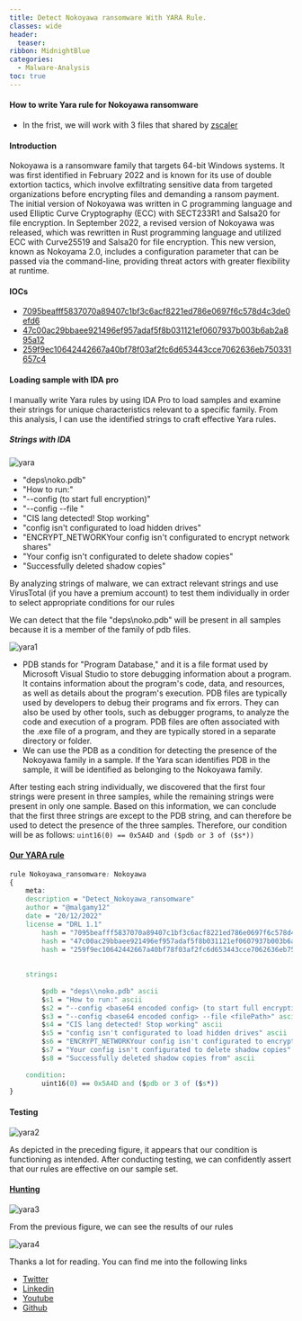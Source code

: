 ```yaml
---
title: Detect Nokoyawa ransomware With YARA Rule.
classes: wide
header: 
  teaser:
ribbon: MidnightBlue
categories:
  - Malware-Analysis
toc: true
---
```

#### How to write Yara rule for Nokoyawa ransomware

  - In the frist, we will work with 3 files that shared by
    [zscaler](https://www.zscaler.com/blogs/security-research/nokoyawa-ransomware-rust-or-bust)

#### Introduction

Nokoyawa is a ransomware family that targets 64-bit Windows systems. It
was first identified in February 2022 and is known for its use of double
extortion tactics, which involve exfiltrating sensitive data from
targeted organizations before encrypting files and demanding a ransom
payment. The initial version of Nokoyawa was written in C programming
language and used Elliptic Curve Cryptography (ECC) with SECT233R1 and
Salsa20 for file encryption. In September 2022, a revised version of
Nokoyawa was released, which was rewritten in Rust programming language
and utilized ECC with Curve25519 and Salsa20 for file encryption. This
new version, known as Nokoyama 2.0, includes a configuration parameter
that can be passed via the command-line, providing threat actors with
greater flexibility at runtime.

#### IOCs

  - [7095beafff5837070a89407c1bf3c6acf8221ed786e0697f6c578d4c3de0efd6](https://www.virustotal.com/gui/file/7095beafff5837070a89407c1bf3c6acf8221ed786e0697f6c578d4c3de0efd6)
  - [47c00ac29bbaee921496ef957adaf5f8b031121ef0607937b003b6ab2a895a12](https://www.virustotal.com/gui/file/47c00ac29bbaee921496ef957adaf5f8b031121ef0607937b003b6ab2a895a12)
  - [259f9ec10642442667a40bf78f03af2fc6d653443cce7062636eb750331657c4](https://www.virustotal.com/gui/file/259f9ec10642442667a40bf78f03af2fc6d653443cce7062636eb750331657c4)

#### Loading sample with IDA pro

I manually write Yara rules by using IDA Pro to load samples and examine
their strings for unique characteristics relevant to a specific family.
From this analysis, I can use the identified strings to craft effective
Yara rules.

##### Strings with IDA

![yara](https://user-images.githubusercontent.com/74544712/208954332-9d4f9356-59d1-4476-b042-46928d80f4cc.PNG)

  - "deps\\noko.pdb"
  - "How to run:"
  - "--config <base64 encoded config> (to start full encryption)"
  - "--config <base64 encoded config> --file <filePath>"
  - "CIS lang detected\! Stop working"
  - "config isn't configurated to load hidden drives"
  - "ENCRYPT\_NETWORKYour config isn't configurated to encrypt network
    shares"
  - "Your config isn't configurated to delete shadow copies"
  - "Successfully deleted shadow copies"

By analyzing strings of malware, we can extract relevant strings and use
VirusTotal (if you have a premium account) to test them individually in
order to select appropriate conditions for our rules

We can detect that the file "deps\\noko.pdb" will be present in all
samples because it is a member of the family of pdb files.

![yara1](https://user-images.githubusercontent.com/74544712/208955279-174a42c3-7b44-45c4-ad09-12c6da6be785.PNG)


  - PDB stands for "Program Database," and it is a file format used by
    Microsoft Visual Studio to store debugging information about a
    program. It contains information about the program's code, data, and
    resources, as well as details about the program's execution. PDB
    files are typically used by developers to debug their programs and
    fix errors. They can also be used by other tools, such as debugger
    programs, to analyze the code and execution of a program. PDB files
    are often associated with the .exe file of a program, and they are
    typically stored in a separate directory or folder.
  - We can use the PDB as a condition for detecting the presence of the
    Nokoyawa family in a sample. If the Yara scan identifies PDB in the
    sample, it will be identified as belonging to the Nokoyawa family.

After testing each string individually, we discovered that the first
four strings were present in three samples, while the remaining strings
were present in only one sample. Based on this information, we can
conclude that the first three strings are except to the PDB string, and
can therefore be used to detect the presence of the three samples.
Therefore, our condition will be as follows: `uint16(0) == 0x5A4D and
($pdb or 3 of ($s*))`

#### [Our YARA rule](https://github.com/MalGamy/YARA_Rules/blob/main/Nokoyawa.yara)

``` css
rule Nokoyawa_ransomware: Nokoyawa
{
    meta:
    description = "Detect_Nokoyawa_ransomware"
    author = "@malgamy12"
    date = "20/12/2022"
    license = "DRL 1.1"
        hash = "7095beafff5837070a89407c1bf3c6acf8221ed786e0697f6c578d4c3de0efd6"
        hash = "47c00ac29bbaee921496ef957adaf5f8b031121ef0607937b003b6ab2a895a12"
        hash = "259f9ec10642442667a40bf78f03af2fc6d653443cce7062636eb750331657c4"
  
                
    strings:
        
        $pdb = "deps\\noko.pdb" ascii
        $s1 = "How to run:" ascii
        $s2 = "--config <base64 encoded config> (to start full encryption)" ascii
        $s3 = "--config <base64 encoded config> --file <filePath>" ascii
        $s4 = "CIS lang detected! Stop working" ascii
        $s5 = "config isn't configurated to load hidden drives" ascii
        $s6 = "ENCRYPT_NETWORKYour config isn't configurated to encrypt network shares" ascii
        $s7 = "Your config isn't configurated to delete shadow copies" ascii
        $s8 = "Successfully deleted shadow copies from" ascii
        
    condition:
        uint16(0) == 0x5A4D and ($pdb or 3 of ($s*))
}
```

#### Testing

![yara2](https://user-images.githubusercontent.com/74544712/208954747-089149c0-57f9-46df-9bba-d88ea4b60728.PNG)


As depicted in the preceding figure, it appears that our condition is
functioning as intended. After conducting testing, we can confidently
assert that our rules are effective on our sample set.


#### [Hunting](https://www.hybrid-analysis.com/yara-search)

![yara3](https://user-images.githubusercontent.com/74544712/208954817-b7ac3e9c-7018-4850-8ad1-6b79664712a3.PNG)

From the previous figure, we can see the results of our rules

![yara4](https://user-images.githubusercontent.com/74544712/208954973-bd9eb1cb-8101-405a-8cd5-dcdd7ef7475f.PNG)

Thanks a lot for reading. You can find me into the following links

  - [Twitter](https://twitter.com/MalGamy12)
  - [Linkedin](https://www.linkedin.com/in/gameel-ali-8041161bb/)
  - [Youtube](https://www.youtube.com/channel/UCdhYL47wLxxKOyaRsk4Moaw)
  - [Github](https://github.com/MalGamy)

